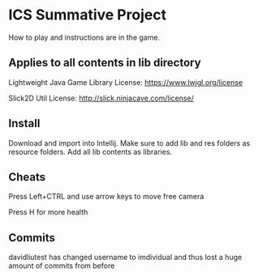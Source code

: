 # ICS Summative Project

How to play and instructions are in the game.

## Applies to all contents in lib directory

Lightweight Java Game Library License: https://www.lwjgl.org/license

Slick2D Util License: http://slick.ninjacave.com/license/

## Install

Download and import into Intellij. Make sure to add lib and res folders as resource folders.
Add all lib contents as libraries.

## Cheats

Press Left+CTRL and use arrow keys to move free camera

Press H for more health

## Commits

davidliutest has changed username to imdividual and thus lost a huge amount of commits from before
